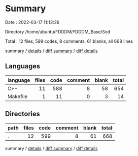 # Summary

Date : 2022-03-17 11:13:29

Directory /home/ubuntu/FDDDM/FDDDM_Base/Sod

Total : 12 files,  599 codes, 8 comments, 61 blanks, all 668 lines

summary / [details](details.md) / [diff summary](diff.md) / [diff details](diff-details.md)

## Languages
| language | files | code | comment | blank | total |
| :--- | ---: | ---: | ---: | ---: | ---: |
| C++ | 11 | 588 | 8 | 58 | 654 |
| Makefile | 1 | 11 | 0 | 3 | 14 |

## Directories
| path | files | code | comment | blank | total |
| :--- | ---: | ---: | ---: | ---: | ---: |
| . | 12 | 599 | 8 | 61 | 668 |

summary / [details](details.md) / [diff summary](diff.md) / [diff details](diff-details.md)